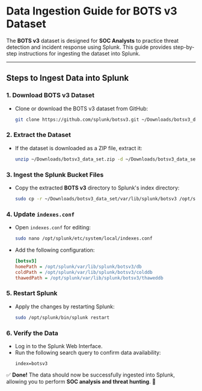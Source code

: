# Data Ingestion Guide for BOTS v3 Dataset

The **BOTS v3** dataset is designed for **SOC Analysts** to practice threat detection and incident response using Splunk. This guide provides step-by-step instructions for ingesting the dataset into Splunk.

---

## **Steps to Ingest Data into Splunk**

### **1. Download BOTS v3 Dataset**
- Clone or download the BOTS v3 dataset from GitHub:
  ```bash
  git clone https://github.com/splunk/botsv3.git ~/Downloads/botsv3_data_set
  ```

### **2. Extract the Dataset**
- If the dataset is downloaded as a ZIP file, extract it:
  ```bash
  unzip ~/Downloads/botsv3_data_set.zip -d ~/Downloads/botsv3_data_set
  ```

### **3. Ingest the Splunk Bucket Files**
- Copy the extracted **BOTS v3** directory to Splunk's index directory:
  ```bash
  sudo cp -r ~/Downloads/botsv3_data_set/var/lib/splunk/botsv3 /opt/splunk/var/lib/splunk/
  ```

### **4. Update `indexes.conf`**
- Open `indexes.conf` for editing:
  ```bash
  sudo nano /opt/splunk/etc/system/local/indexes.conf
  ```
- Add the following configuration:
  ```ini
  [botsv3]
  homePath = /opt/splunk/var/lib/splunk/botsv3/db
  coldPath = /opt/splunk/var/lib/splunk/botsv3/colddb
  thawedPath = /opt/splunk/var/lib/splunk/botsv3/thaweddb
  ```

### **5. Restart Splunk**
- Apply the changes by restarting Splunk:
  ```bash
  sudo /opt/splunk/bin/splunk restart
  ```

### **6. Verify the Data**
- Log in to the Splunk Web Interface.
- Run the following search query to confirm data availability:
  ```spl
  index=botsv3
  ```

✅ **Done!** The data should now be successfully ingested into Splunk, allowing you to perform **SOC analysis and threat hunting**. 🚀



